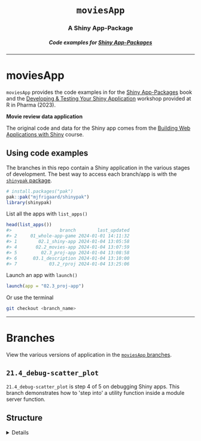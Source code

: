 <h1 align="center"> <code>moviesApp</code> </h1>
<h3 align="center"> A Shiny App-Package </h3>
<h5 align="center"> Code examples for <a href="https://mjfrigaard.github.io/shinyap/"> Shiny App-Packages </a> </h5>

<hr>

# moviesApp

`moviesApp` provides the code examples in for the [Shiny App-Packages](https://mjfrigaard.github.io/shinyap/) book and the [Developing & Testing Your Shiny Application](https://mjfrigaard.github.io/dev-test-shiny/) workshop provided at R in Pharma (2023).

**Movie review data application**

The original code and data for the Shiny app comes from the [Building Web Applications with Shiny](https://rstudio-education.github.io/shiny-course/) course.

## Using code examples

The branches in this repo contain a Shiny application in the various stages of development. The best way to access each branch/app is with the [`shinypak` package](https://mjfrigaard.github.io/shinypak/). 

```r
# install.packages("pak")
pak::pak("mjfrigaard/shinypak")
library(shinypak)
```

List all the apps with `list_apps()`


```r
head(list_apps())
#>                  branch        last_updated
#> 2     01_whole-app-game 2024-01-01 14:11:32
#> 1        02.1_shiny-app 2024-01-04 13:05:58
#> 4       02.2_movies-app 2024-01-04 13:07:59
#> 5         02.3_proj-app 2024-01-04 13:08:58
#> 6      03.1_description 2024-01-04 13:10:00
#> 7            03.2_rproj 2024-01-04 13:25:06
```

Launch an app with `launch()`

```r
launch(app = "02.3_proj-app")
```

Or use the terminal

``` bash
git checkout <branch_name>
```

------------------------------------------------------------------------

# Branches

View the various versions of application in the [`moviesApp` branches](https://github.com/mjfrigaard/moviesApp/branches/all).

## `21.4_debug-scatter_plot`

`21.4_debug-scatter_plot` is step 4 of 5 on debugging Shiny apps. This branch demonstrates how to 'step into' a utility function inside a module server function.


## Structure

<details>

```
├── DESCRIPTION
├── NAMESPACE
├── R
│   ├── data.R
│   ├── display_type.R
│   ├── ggp2_movies_app.R
│   ├── mod_scatter_display.R
│   ├── mod_var_input.R
│   ├── movies_app.R
│   ├── movies_server.R
│   ├── movies_ui.R
│   ├── scatter_plot.R
│   └── test_logger.R
├── README.md
├── app
│   └── static
├── app.R
├── data
│   ├── movies.RData
│   └── movies.rda
├── data-raw
│   └── tidy_movies.R
├── inst
│   ├── dev
│   │   ├── app.R
│   │   ├── imdb.png
│   │   └── tidy_movies.fst
│   ├── extdata
│   │   └── movies.fst
│   ├── prod
│   │   └── app
│   │       └── app.R
│   └── www
│       ├── bootstrap.png
│       └── shiny.png
├── man
│   ├── display_type.Rd
│   ├── ggp2_movies_app.Rd
│   ├── mod_scatter_display_server.Rd
│   ├── mod_scatter_display_ui.Rd
│   ├── mod_var_input_server.Rd
│   ├── mod_var_input_ui.Rd
│   ├── movies.Rd
│   ├── movies_app.Rd
│   ├── movies_server.Rd
│   ├── movies_ui.Rd
│   ├── scatter_plot.Rd
│   └── test_logger.Rd
├── moviesApp.Rproj
└── tests
    ├── testthat
    │   ├── _snaps
    │   ├── fixtures
    │   │   ├── make-tidy_ggp2_movies.R
    │   │   └── tidy_ggp2_movies.rds
    │   ├── helper.R
    │   ├── setup-shinytest2.R
    │   ├── test-app-feature-01.R
    │   ├── test-ggp2_app-feature-01.R
    │   ├── test-mod_scatter_display.R
    │   ├── test-mod_var_input.R
    │   ├── test-scatter_plot.R
    │   └── test-shinytest2.R
    └── testthat.R

17 directories, 48 files
```

</details>


